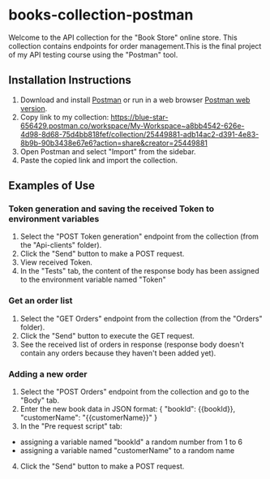 # books-collection-postman
Welcome to the API collection for the "Book Store" online store. This collection contains endpoints for order management.This is the final project of my API testing course using the "Postman" tool. 
## Installation Instructions
 1. Download and install [Postman](https://www.postman.com/downloads/) or run in a web browser [Postman web version](https://www.postman.com/).
 2. Copy link to my collection: https://blue-star-656429.postman.co/workspace/My-Workspace~a8bb4542-626e-4d98-8d68-75d4bb818fef/collection/25449881-adb14ac2-d391-4e83-8b9b-90b3438e67e6?action=share&creator=25449881
 3. Open Postman and select "Import" from the sidebar.
 4. Paste the copied link and import the collection.
## Examples of Use
### Token generation and saving the received Token to environment variables
1. Select the "POST Token generation" endpoint from the collection (from the "Api-clients" folder).
2. Click the "Send" button to make a POST request.
3. View received Token.
4. In the "Tests" tab, the content of the response body has been assigned to the environment variable named "Token"
### Get an order list
1. Select the "GET Orders" endpoint from the collection (from the "Orders" folder).
2. Click the "Send" button to execute the GET request.
3. See the received list of orders in response (response body doesn't contain any orders because they haven't been added yet).
### Adding a new order
1. Select the "POST Orders" endpoint from the collection and go to the "Body" tab.
2. Enter the new book data in JSON format:
   {
    "bookId": {{bookId}},
    "customerName": "{{customerName}}"
   }
3. In the "Pre request script" tab:
- assigning a variable named "bookId" a random number from 1 to 6
- assigning a variable named "customerName" to a random name
4. Click the "Send" button to make a POST request.

   
  


